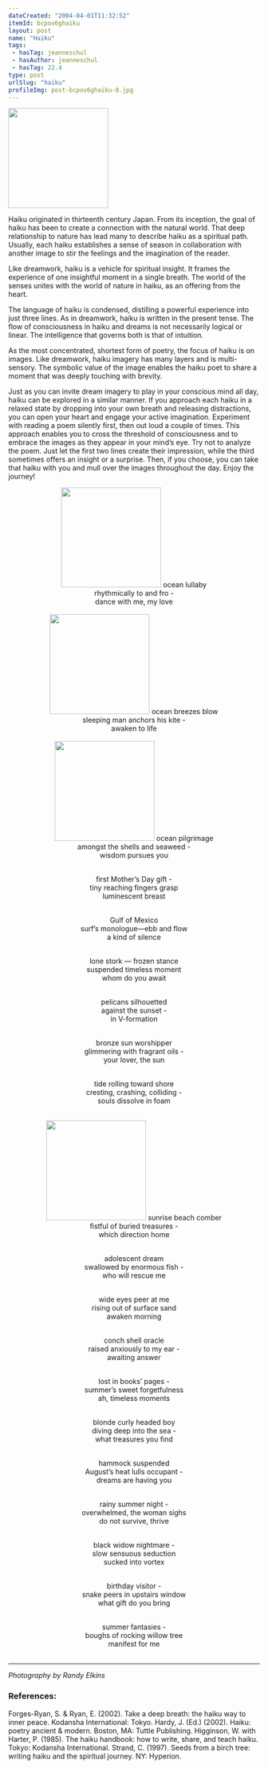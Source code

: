 ```yaml
---
dateCreated: "2004-04-01T11:32:52"
itemId: bcpov6ghaiku
layout: post
name: "Haiku"
tags:
 - hasTag: jeanneschul
 - hasAuthor: jeanneschul
 - hasTag: 22.4
type: post
urlSlug: "haiku"
profileImg: post-bcpov6ghaiku-0.jpg
---
```


<img src="../images/post-bcpov6ghaiku-0.jpg" width="200px" height="auto"/>

Haiku originated in thirteenth century Japan. From its inception, the goal of haiku has been to create a connection with the natural world. That deep relationship to nature has lead many to describe haiku as a spiritual path. Usually, each haiku establishes a sense of season in collaboration with another image to stir the feelings and the imagination of the reader. 

Like dreamwork, haiku is a vehicle for spiritual insight. It frames the experience of one insightful moment in a single breath. The world of the senses unites with the world of nature in haiku, as an offering from the heart. 

The language of haiku is condensed, distilling a powerful experience into just three lines. As in dreamwork, haiku is written in the present tense. The flow of consciousness in haiku and dreams is not necessarily logical or linear. The intelligence that governs both is that of intuition. 

As the most concentrated, shortest form of poetry, the focus of haiku is on images. Like dreamwork, haiku imagery has many layers and is multi-sensory. The symbolic value of the image enables the haiku poet to share a moment that was deeply touching with brevity. 

Just as you can invite dream imagery to play in your conscious mind all day, haiku can be explored in a similar manner. If you approach each haiku in a relaxed state by dropping into your own breath and releasing distractions, you can open your heart and engage your active imagination. Experiment with reading a poem silently first, then out loud a couple of times. This approach enables you to cross the threshold of consciousness and to embrace the images as they appear in your mind’s eye. Try not to analyze the poem. Just let the first two lines create their impression, while the third sometimes offers an insight or a surprise. Then, if you choose, you can take that haiku with you and mull over the images throughout the day. Enjoy the journey!

<div style="text-align: center">
<img src="../images/post-bcpov6ghaiku-1.jpg" width="200px" height="auto"/>
ocean lullaby<br>rhythmically to and fro -<br>dance with me, my love<br><br>

<img src="../images/post-bcpov6ghaiku-2.jpg" width="200px" height="auto"/>
ocean breezes blow<br>sleeping man anchors his kite -<br>awaken to life<br><br>

<img src="../images/post-bcpov6ghaiku-3.jpg" width="200px" height="auto"/>
ocean pilgrimage<br>amongst the shells and seaweed -<br>wisdom pursues you<br><br>

first Mother’s Day gift -<br>tiny reaching fingers grasp<br>luminescent breast<br><br>

Gulf of Mexico<br>surf’s monologue—ebb and flow<br>a kind of silence<br><br>

lone stork — frozen stance<br>suspended timeless moment<br>whom do you await<br><br>

pelicans silhouetted<br>against the sunset -<br>in V-formation<br><br>

bronze sun worshipper<br>glimmering with fragrant oils -<br>your lover, the sun<br><br>

tide rolling toward shore<br>cresting, crashing, colliding -<br>souls dissolve in foam<br><br>

<img src="../images/post-bcpov6ghaiku-4.jpg" width="200px" height="auto"/>
sunrise beach comber<br>fistful of buried treasures -<br>which direction home<br><br>

adolescent dream<br>swallowed by enormous fish -<br>who will rescue me<br><br>

wide eyes peer at me<br>rising out of surface sand<br>awaken morning<br><br>

conch shell oracle<br>raised anxiously to my ear -<br>awaiting answer<br><br>

lost in books’ pages -<br>summer’s sweet forgetfulness<br>ah, timeless moments<br><br>

blonde curly headed boy<br>diving deep into the sea -<br>what treasures you find<br><br>

hammock suspended<br>August’s heat lulls occupant -<br>dreams are having you<br><br>

rainy summer night -<br>overwhelmed, the woman sighs<br>do not survive, thrive<br><br>

black widow nightmare -<br>slow sensuous seduction<br>sucked into vortex<br><br>

birthday visitor -<br>snake peers in upstairs window<br>what gift do you bring<br><br>

summer fantasies -<br>boughs of rocking willow tree<br>manifest for me<br><br>
</div>

<hr/>

*Photography by Randy Elkins* 

### References: 
Forges-Ryan, S. & Ryan, E. (2002). Take a deep breath: the haiku way to inner peace. Kodansha International: Tokyo. 
Hardy, J. (Ed.) (2002). Haiku: poetry ancient & modern. Boston, MA: Tuttle Publishing. 
Higginson, W. with Harter, P. (1985). The haiku handbook: how to write, share, and teach haiku. Tokyo: Kodansha International.
Strand, C. (1997). Seeds from a birch tree: writing haiku and the spiritual journey. NY: Hyperion.
